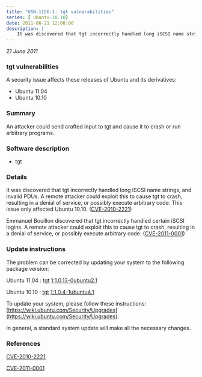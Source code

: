 ```yaml
---
title: "USN-1156-1: tgt vulnerabilities"
series: [ ubuntu-10.10]
date: 2011-06-21 12:00:00
description: |
    It was discovered that tgt incorrectly handled long iSCSI name strings, and invalid PDUs. A remote attacker could exploit this to cause tgt to crash, resulting in a denial of service, or possibly execute arbitrary code. This issue only affected Ubuntu 10.10. ([CVE-2010-2221](http://people.ubuntu.com/~ubuntu-security/cve/CVE-2010-2221))
--- 
```

 
 

*21 June 2011*

### tgt vulnerabilities

A security issue affects these releases of Ubuntu and its derivatives:

* Ubuntu 11.04
* Ubuntu 10.10

### Summary

An attacker could send crafted input to tgt and cause it to crash or run arbitrary programs.

### Software description

* tgt 

### Details

It was discovered that tgt incorrectly handled long iSCSI name strings, and invalid PDUs. A remote attacker could exploit this to cause tgt to crash, resulting in a denial of service, or possibly execute arbitrary code. This issue only affected Ubuntu 10.10. ([CVE-2010-2221](http://people.ubuntu.com/~ubuntu-security/cve/CVE-2010-2221))

Emmanuel Bouillon discovered that tgt incorrectly handled certain iSCSI logins. A remote attacker could exploit this to cause tgt to crash, resulting in a denial of service, or possibly execute arbitrary code. ([CVE-2011-0001](http://people.ubuntu.com/~ubuntu-security/cve/CVE-2011-0001)) 

### Update instructions

The problem can be corrected by updating your system to the following package version:

Ubuntu 11.04
 : [tgt](https://launchpad.net/ubuntu/+source/tgt) <span> [1:1.0.13-0ubuntu2.1](https://launchpad.net/ubuntu/+source/tgt/1:1.0.13-0ubuntu2.1) </span> 

Ubuntu 10.10
 : [tgt](https://launchpad.net/ubuntu/+source/tgt) <span> [1:1.0.4-1ubuntu4.1](https://launchpad.net/ubuntu/+source/tgt/1:1.0.4-1ubuntu4.1) </span> 

To update your system, please follow these instructions: [https://wiki.ubuntu.com/Security/Upgrades](https://wiki.ubuntu.com/Security/Upgrades).

In general, a standard system update will make all the necessary changes. 

### References

 
 [CVE-2010-2221](http://people.ubuntu.com/~ubuntu-security/cve/CVE-2010-2221), 

 [CVE-2011-0001](http://people.ubuntu.com/~ubuntu-security/cve/CVE-2011-0001)
 

